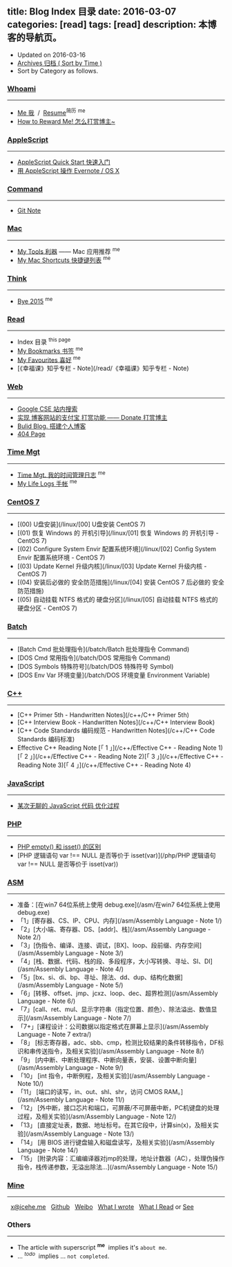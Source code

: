 title: Blog Index 目录
date: 2016-03-07
categories: [read]
tags: [read]
description: 本博客的导航页。
---

- Updated on 2016-03-16
- [Archives 归档 ( Sort by Time )](/archives)
- Sort by Category as follows.

### [Whoami](/categories/whoami)
---

- [Me 我](/about/) &nbsp;/&nbsp; [Resume](/resume)<sup>简历</sup> <sup>me</sup>
- [How to Reward Me! 怎么打赏博主~](/reward)

### [AppleScript](/categories/AppleScript)
---

- [AppleScript Quick Start 快速入门](/applescript/applescript/)
- [用 AppleScript 操作 Evernote / OS X](/applescript/evernote_osx/)

### [Command](/categories/Command)
---

<!--- [CLI Note 命令行](/cmd/command_line) <sup>_todo_</sup>-->
- [Git Note](/cmd/git_note)

### [Mac](/categories/Mac)
---

- [My Tools 利器](/tools) —— Mac 应用推荐 <sup>me</sup>
- [My Mac Shortcuts 快捷键列表](/mac_shortcuts) <sup>me</sup>

### [Think](/categories/think)
---

- [Bye 2015](/think/bye2015) <sup>me</sup>

### [Read](/categories/read)
---

- Index 目录 <sup>this page</sup>
- [My Bookmarks 书签](/bookmarks) <sup>me</sup>
- [My Favourites 喜好](/favourites) <sup>me</sup>
- [《幸福课》知乎专栏 - Note](/read/《幸福课》知乎专栏 - Note)

### [Web](/categories/Web)
---

- [Google CSE 站内搜索](/search)
- [实现 博客网站的支付宝 打赏功能 —— Donate 打赏博主](/web/donate)
- [Bulid Blog. 搭建个人博客](/web/build_blog/)
- [404 Page](/404)

### [Time Mgt](/categories/time-mgt)
---

- [Time Mgt. 我的时间管理日志](/think/time_mgt) <sup>me</sup>
- [My Life Logs 手帐](/lifelogs) <sup>me</sup>

### [CentOS 7](/categories/CentOS)
---

- [(00) U盘安装](/linux/[00] U盘安装 CentOS 7)
- [(01) 恢复 Windows 的 开机引导](/linux/[01] 恢复 Windows 的 开机引导 - CentOS 7)
- [(02) Configure System Envir 配置系统环境](/linux/[02] Config System Envir 配置系统环境 - CentOS 7)
- [(03) Update Kernel 升级内核](/linux/[03] Update Kernel 升级内核 - CentOS 7)
- [(04) 安装后必做的 安全防范措施](/linux/[04] 安装 CentOS 7 后必做的 安全防范措施)
- [(05) 自动挂载 NTFS 格式的 硬盘分区](/linux/[05] 自动挂载 NTFS 格式的 硬盘分区 - CentOS 7)

### [Batch](/categories/Batch)
---

- [Batch Cmd 批处理指令](/batch/Batch 批处理指令 Command)
- [DOS Cmd 常用指令](/batch/DOS 常用指令 Command)
- [DOS Symbols 特殊符号](/batch/DOS 特殊符号 Symbol)
- [DOS Env Var 环境变量](/batch/DOS 环境变量 Environment Variable)

### [C++](/categories/C/)
---

- [C++ Primer 5th - Handwritten Notes](/c++/C++ Primer 5th)
- [C++ Interview Book - Handwritten Notes](/c++/C++ Interview Book)
- [C++ Code Standards 编码规范 - Handwritten Notes](/c++/C++ Code Standards 编码标准)
- Effective C++ Reading Note [「 1 」](/c++/Effective C++ - Reading Note 1)[「 2 」](/c++/Effective C++ - Reading Note 2)[「 3 」](/c++/Effective C++ - Reading Note 3)[「 4 」](/c++/Effective C++ - Reading Note 4)

### [JavaScript](/javascript/某次js代码优化过程)
---

- [某次无聊的 JavaScript 代码 优化过程](/javascript/某次js代码优化过程)

### [PHP](/categories/PHP)
---

- [PHP empty\(\) 和 isset\(\) 的区别](/php/PHP%20empty%28%29%20%E5%92%8C%20isset%28%29%20%E7%9A%84%E5%8C%BA%E5%88%AB)
- [PHP 逻辑语句 var !== NULL 是否等价于 isset(var)](/php/PHP 逻辑语句 var !== NULL 是否等价于 isset(var))

### [ASM](/categories/ASM)
---

- 准备：[在win7 64位系统上使用 debug.exe](/asm/在win7 64位系统上使用debug.exe)
- 「1」[寄存器、CS、IP、CPU、内存](/asm/Assembly Language - Note 1/)
- 「2」[大小端、寄存器、DS、[addr]、栈](/asm/Assembly Language - Note 2/)
- 「3」[伪指令、编译、连接、调试，[BX]、loop、段前缀、内存空间](/asm/Assembly Language - Note 3/)
- 「4」[栈、数据、代码、栈的段、多段程序，大小写转换、寻址、SI、DI](/asm/Assembly Language - Note 4/)
- 「5」[bx、si、di、bp、寻址、除法、dd、dup、结构化数据](/asm/Assembly Language - Note 5/)
- 「6」[转移、offset、jmp、jcxz、loop、dec、超界检测](/asm/Assembly Language - Note 6/)
- 「7」[call、ret、mul、显示字符串（指定位置、颜色）、除法溢出、数值显示](/asm/Assembly Language - Note 7/)
- 「7+」[课程设计：公司数据以指定格式在屏幕上显示](/asm/Assembly Language - Note 7 extra/)
- 「8」 [标志寄存器，adc、sbb、cmp，检测比较结果的条件转移指令，DF标识和串传送指令，及相关实验](/asm/Assembly Language - Note 8/)
- 「9」 [内中断、中断处理程序、中断向量表，安装、设置中断向量](/asm/Assembly Language - Note 9/)
- 「10」 [int 指令，中断例程，及相关实验](/asm/Assembly Language - Note 10/)
- 「11」 [端口的读写，in、out、shl、shr，访问 CMOS RAM。](/asm/Assembly Language - Note 11/)
- 「12」 [外中断，接口芯片和端口，可屏蔽/不可屏蔽中断，PC机键盘的处理过程，及相关实验](/asm/Assembly Language - Note 12/)
- 「13」 [直接定址表，数据、地址标号。在其它段中，计算sin(x)，及相关实验](/asm/Assembly Language - Note 13/)
- 「14」 [用 BIOS 进行键盘输入和磁盘读写，及相关实验](/asm/Assembly Language - Note 14/)
- 「15」 [附录内容：汇编编译器对jmp的处理，地址计数器（AC），处理伪操作指令，栈传递参数，无溢出除法…](/asm/Assembly Language - Note 15/)

### [Mine](/about/)
---

<i class="fa fa-envelope-square">&nbsp;</i> <x@icehe.me>
<i class="fa fa-github">&nbsp;</i> [Github](https://github.com/IceHe)
<span class="icon-weibo">&nbsp;</span> [Weibo](http://weibo.com/2181657940/)
<span class=" icon-qzone">&nbsp;</span> [What I wrote](http://290841032.qzone.qq.com/)
<span class="val_pos icon-douban">&nbsp;</span> [What I Read](https://book.douban.com/people/IceHeGZ/collect?sort=rating&start=0&mode=grid&tags_sort=count) or [See](https://movie.douban.com/people/IceHeGZ/collect?sort=rating&start=0&mode=grid&tags_sort=count)


### Others
---

- The article with superscript <sup>__me__</sup>&nbsp; implies it's `about me`.
- ... <sup>_todo_</sup>&nbsp; implies ... `not completed`.

